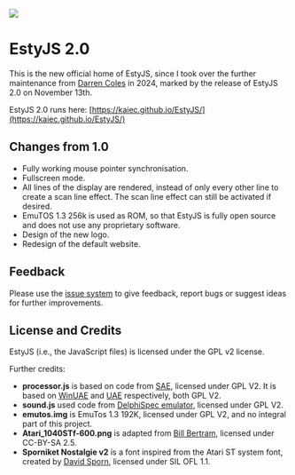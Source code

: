 ![](img/logo.png)

# EstyJS 2.0

This is the new official home of EstyJS, since I took over the further maintenance from [Darren Coles](https://github.com/dmcoles/EstyJs/) in 2024, marked by the release of EstyJS 2.0 on November 13th.

EstyJS 2.0 runs here: [https://kaiec.github.io/EstyJS/](https://kaiec.github.io/EstyJS/)

## Changes from 1.0
- Fully working mouse pointer synchronisation.
- Fullscreen mode.
- All lines of the display are rendered, instead of only every other line to create a scan line effect. The scan line effect can still be activated if desired.
- EmuTOS 1.3 256k is used as ROM, so that EstyJS is fully open source and does not use any proprietary software.
- Design of the new logo.
- Redesign of the default website.

## Feedback
Please use the [issue system](https://github.com/kaiec/EstyJS/issues) to give feedback, report bugs or suggest ideas for further improvements.

## License and Credits

EstyJS (i.e., the JavaScript files) is licensed under the GPL v2 license.  

Further credits:
- **processor.js** is based on code from [SAE](https://github.com/naTmeg/ScriptedAmigaEmulator), licensed under GPL V2. It is based on [WinUAE](https://github.com/tonioni/WinUAE) and [UAE](https://github.com/bernds/UAE/) respectively, both GPL V2.
- **sound.js** used code from [DelphiSpec emulator](https://worldofspectrum.net/pub/sinclair/emulators/pc/windows/DelphiSpecSource03.zip), licensed under GPL V2.
- **emutos.img** is EmuTos 1.3 192K, licensed under GPL V2, and no integral part of this project.
- **Atari_1040STf-600.png** is adapted from [Bill Bertram](https://en.wikipedia.org/wiki/File:Atari_1040STf.jpg), licensed under CC-BY-SA 2.5.
- **Sporniket Nostalgie v2** is a font inspired from the Atari ST system font, created by [David Sporn](https://github.com/sporniket/Sporniket-Nostalgie-Sans), licensed under SIL OFL 1.1.

